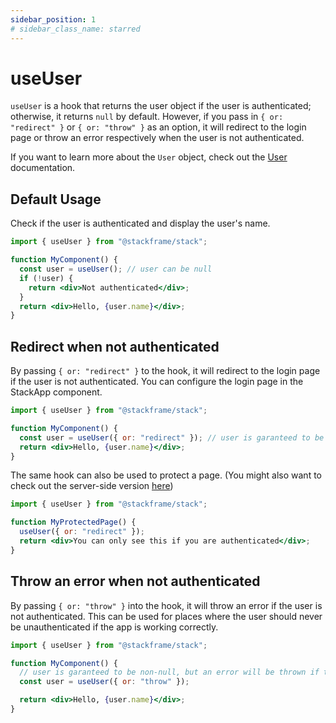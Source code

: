 ```yaml
---
sidebar_position: 1
# sidebar_class_name: starred
---
```


# useUser

`useUser` is a hook that returns the user object if the user is authenticated; otherwise, it returns `null` by default. However, if you pass in `{ or: "redirect" }` or `{ or: "throw" }` as an option, it will redirect to the login page or throw an error respectively when the user is not authenticated.

If you want to learn more about the `User` object, check out the [User](./02-user.md) documentation.

## Default Usage

Check if the user is authenticated and display the user's name.
```jsx
import { useUser } from "@stackframe/stack";

function MyComponent() {
  const user = useUser(); // user can be null
  if (!user) {
    return <div>Not authenticated</div>;
  }
  return <div>Hello, {user.name}</div>;
}
```

## Redirect when not authenticated
By passing `{ or: "redirect" }` to the hook, it will redirect to the login page if the user is not authenticated. You can configure the login page in the StackApp component.
```jsx
import { useUser } from "@stackframe/stack";

function MyComponent() {
  const user = useUser({ or: "redirect" }); // user is garanteed to be non-null
  return <div>Hello, {user.name}</div>;
}
```

The same hook can also be used to protect a page. (You might also want to check out the server-side version [here](/docs/getting-started/users))
```jsx
import { useUser } from "@stackframe/stack";

function MyProtectedPage() {
  useUser({ or: "redirect" });
  return <div>You can only see this if you are authenticated</div>;
}
```

## Throw an error when not authenticated

By passing `{ or: "throw" }` into the hook, it will throw an error if the user is not authenticated. This can be used for places where the user should never be unauthenticated if the app is working correctly.
```jsx
import { useUser } from "@stackframe/stack";

function MyComponent() {
  // user is garanteed to be non-null, but an error will be thrown if the user is not authenticated
  const user = useUser({ or: "throw" }); 

  return <div>Hello, {user.name}</div>;
}

